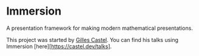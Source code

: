 # Immersion

A presentation framework for making modern mathematical presentations. 

This project was started by [Gilles Castel](https://castel.dev/). You can find his talks using Immersion [here][https://castel.dev/talks]. 
